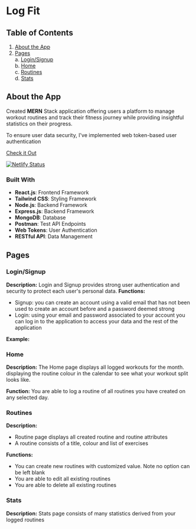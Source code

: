 # Log Fit
## Table of Contents
1. [About the App](#about)  
2. [Pages](#pages)  
   a. [Login/Signup](#login)  
   b. [Home](#home)  
   c. [Routines](#routines)  
   d. [Stats](#stats)  
   
<a name="about"></a>
##  About the App 
Created **MERN** Stack application offering users a platform to manage workout routines and track their fitness journey while providing insightful statistics on their progress.

To ensure user data security, I've implemented web token-based user authentication

[Check it Out](https://logfit.netlify.app/)

[![Netlify Status](https://api.netlify.com/api/v1/badges/aff0e34c-55e4-4e6c-b331-6674ad82e822/deploy-status)](https://app.netlify.com/sites/logfit/deploys)


### Built With
- **React.js**: Frontend Framework
- **Tailwind CSS**: Styling Framework
- **Node.js**: Backend Framework
- **Express.js**: Backend Framework
- **MongoDB**: Database
- **Postman**: Test API Endpoints
- **Web Tokens**: User Authentication
- **RESTful API**: Data Management
  
<a name="pages"></a>
## Pages 
### Login/Signup
**Description:** Login and Signup provides strong user authentication and security to protect each user's personal data. 
**Functions:**
- Signup: you can create an account using a valid email that has not been used to create an account before and a password deemed strong
- Login: using your email and password associated to your account you can log in to the application to access your data and the rest of the application

**Example:**
<a name="login"></a>
### Home
**Description:** The Home page displays all logged workouts for the month. displaying the routine colour in the calendar to see what your workout split looks like.

**Function:** You are able to log a routine of all routines you have created on any selected day. 

<a name="routines"></a>
### Routines
**Description:** 
- Routine page displays all created routine and routine attributes 
- A routine consists of a title, colour and list of exercises

**Functions:**
- You can create new routines with customized value. Note no option can be left blank
- You are able to edit all existing routines
- You are able to delete all existing routines

<a name="stats"></a>
### Stats
**Description:** Stats page consists of many statistics derived from your logged routines
